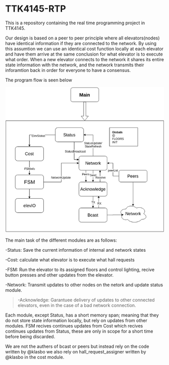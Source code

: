 # TTK4145-RTP
This is a repository containing the real time programming project in TTK4145.

Our design is based on a peer to peer principle where all elevators(nodes) have identical information if they are connected to the network. By using this assumtion we can use an identical cost function locally at each elevator and have them arrive at the same conclusion for what elevator is to execute what order. When a new elevator connects to the network it shares its entire state information with the network, and the network transmits their inforamtion back in order for everyone to have a consensus. 

The program flow is seen below

![Program diagram](https://github.com/aalexjo/TTK4145-RTP/blob/master/Design/SanntidDiagram%20(2).png)

The main task of the different modules are as follows:

-Status: Save the current information of internal and network states

-Cost: calculate what elevator is to execute what hall requests

-FSM: Run the elevator to its assigned floors and control lighting, recive button presses and other updates from the elevator.

-Network: Transmit updates to other nodes on the netork and update status module.

 >-Acknowledge: Garantuee delivery of updates to other connected elevators, even in the case of a bad network connection.
 
 Each module, except Status, has a short memory span; meaning that they do not store state information locally, but rely on updates from other modules. FSM recives continues updates from Cost which recives continues updates from Status, these are only in scope for a short time before being discarded.


We are not the authers of bcast or peers but instead rely on the code written by @klasbo we also rely on hall_request_assigner written by @klasbo in the cost module. 
